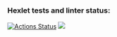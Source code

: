 ### Hexlet tests and linter status:

[![Actions Status](https://github.com/n1ckdevops/frontend-project-44/actions/workflows/hexlet-check.yml/badge.svg)](https://github.com/n1ckdevops/frontend-project-44/actions)
<a href="https://codeclimate.com/github/n1ckdevops/frontend-project-44/maintainability"><img src="https://api.codeclimate.com/v1/badges/f673036c15008a2b9938/maintainability" /></a>

